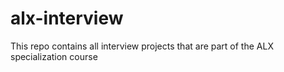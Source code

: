 # alx-interview
This repo contains  all interview projects that are part of the ALX specialization course
